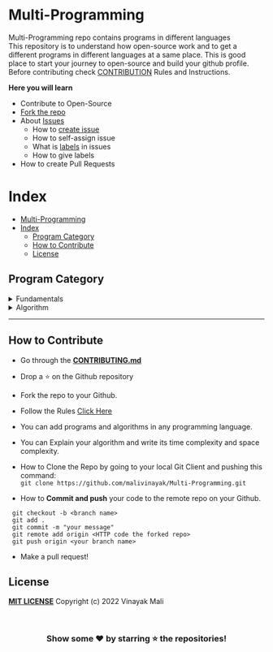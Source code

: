 # Multi-Programming

Multi-Programming repo contains programs in different languages <br>
This repository is to understand how open-source work and to get a different programs in different languages at a same place. This is good place to start your journey to open-source and build your github profile. Before contributing check [CONTRIBUTION](CONTRIBUTING.md) Rules and Instructions.

**Here you will learn**

-   Contribute to Open-Source
-   [Fork the repo](https://github.com/malivinayak/Multi-Programming/fork)
-   About [Issues](https://github.com/malivinayak/Multi-Programming/issues)
    -   How to [create issue](https://github.com/malivinayak/Multi-Programming/issues/new)
    -   How to self-assign issue
    -   What is [labels](https://github.com/malivinayak/Multi-Programming/labels) in issues
    -   How to give labels
-   How to create Pull Requests

# Index

-   [Multi-Programming](#multi-programming)
-   [Index](#index)
    -   [Program Category](#program-category)
    -   [How to Contribute](#how-to-contribute)
    -   [License](#license)

## Program Category

  <details>
  <summary>Fundamentals</summary>
  
  > * [Fundamentals](Program_Category/01_Fundamentals/)
  > * [README.md](Program_Category/01_Fundamentals/README.md)
  </details>
  
  <details>
  <summary> Algorithm </summary>

  > * [Algorithm](./Program_Category/03%20Algorithm/)
  >> * [Sorting Algorithms](./Program_Category/03%20Algorithm/Sorting%20Algorithms/)
  </details>
  
<hr>

## How to Contribute

-   Go through the [**CONTRIBUTING.md**](CONTRIBUTING.md)

-   Drop a :star: on the Github repository<br/>
-   Fork the repo to your Github.<br/>
-   Follow the Rules [Click Here](CONTRIBUTING.md)

-   You can add programs and algorithms in any programming language.<br>
-   You can Explain your algorithm and write its time complexity and space complexity.<br>

-   How to Clone the Repo by going to your local Git Client and pushing this command: <br/>
    `git clone https://github.com/malivinayak/Multi-Programming.git`

-   How to **Commit and push** your code to the remote repo on your Github.<br/>

```
 git checkout -b <branch name>
 git add .
 git commit -m "your message"
 git remote add origin <HTTP code the forked repo>
 git push origin <your branch name>
```

-   Make a pull request!

## License

[**MIT LICENSE**](LICENSE) Copyright (c) 2022 Vinayak Mali <br>

<br>

<div align="center">

### Show some ❤️ by starring :star: the repositories!

</div>
